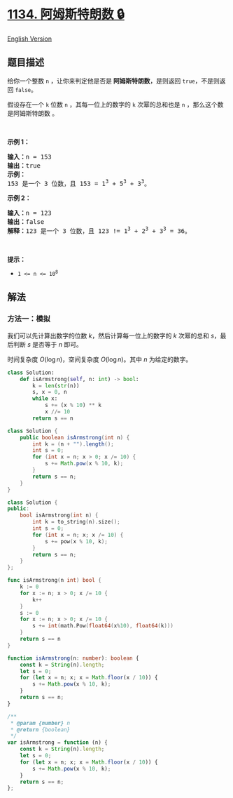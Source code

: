 # [1134. 阿姆斯特朗数 🔒](https://leetcode.cn/problems/armstrong-number)

[English Version](/solution/1100-1199/1134.Armstrong%20Number/README_EN.md)

<!-- tags:数学 -->

<!-- difficulty:简单 -->

## 题目描述

<!-- 这里写题目描述 -->

<p>给你一个整数 <code>n</code>&nbsp;，让你来判定他是否是<strong>&nbsp;</strong><strong>阿姆斯特朗数</strong>，是则返回 <code>true</code>，不是则返回 <code>false</code>。</p>

<p>假设存在一个 <code>k</code> 位数 <code>n</code>&nbsp;，其每一位上的数字的 <code>k</code> 次幂的总和也是 <code>n</code>&nbsp;，那么这个数是阿姆斯特朗数 。</p>

<p>&nbsp;</p>

<p><strong>示例 1：</strong></p>

<pre>
<strong>输入：</strong>n = 153
<strong>输出：</strong>true
<strong>示例： </strong>
153 是一个 3 位数，且 153 = 1<sup>3</sup> + 5<sup>3</sup> + 3<sup>3</sup>。
</pre>

<p><strong>示例 2：</strong></p>

<pre>
<strong>输入：</strong>n = 123
<strong>输出：</strong>false
<strong>解释：</strong>123 是一个 3 位数，且 123 != 1<sup>3</sup> + 2<sup>3</sup> + 3<sup>3</sup> = 36。
</pre>

<p>&nbsp;</p>

<p><strong>提示：</strong></p>

<ul>
	<li><code>1 &lt;= n &lt;= 10<sup>8</sup></code></li>
</ul>

## 解法

### 方法一：模拟

我们可以先计算出数字的位数 $k$，然后计算每一位上的数字的 $k$ 次幂的总和 $s$，最后判断 $s$ 是否等于 $n$ 即可。

时间复杂度 $O(\log n)$，空间复杂度 $O(\log n)$。其中 $n$ 为给定的数字。

<!-- tabs:start -->

```python
class Solution:
    def isArmstrong(self, n: int) -> bool:
        k = len(str(n))
        s, x = 0, n
        while x:
            s += (x % 10) ** k
            x //= 10
        return s == n
```

```java
class Solution {
    public boolean isArmstrong(int n) {
        int k = (n + "").length();
        int s = 0;
        for (int x = n; x > 0; x /= 10) {
            s += Math.pow(x % 10, k);
        }
        return s == n;
    }
}
```

```cpp
class Solution {
public:
    bool isArmstrong(int n) {
        int k = to_string(n).size();
        int s = 0;
        for (int x = n; x; x /= 10) {
            s += pow(x % 10, k);
        }
        return s == n;
    }
};
```

```go
func isArmstrong(n int) bool {
	k := 0
	for x := n; x > 0; x /= 10 {
		k++
	}
	s := 0
	for x := n; x > 0; x /= 10 {
		s += int(math.Pow(float64(x%10), float64(k)))
	}
	return s == n
}
```

```ts
function isArmstrong(n: number): boolean {
    const k = String(n).length;
    let s = 0;
    for (let x = n; x; x = Math.floor(x / 10)) {
        s += Math.pow(x % 10, k);
    }
    return s == n;
}
```

```js
/**
 * @param {number} n
 * @return {boolean}
 */
var isArmstrong = function (n) {
    const k = String(n).length;
    let s = 0;
    for (let x = n; x; x = Math.floor(x / 10)) {
        s += Math.pow(x % 10, k);
    }
    return s == n;
};
```

<!-- tabs:end -->

<!-- end -->
